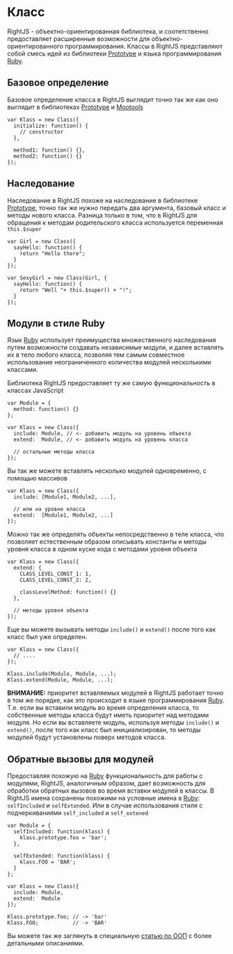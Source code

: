 # Класс
[Prototype]: http://prototypejs.org
[Mootools]:  http://mootools.net
[Ruby]:      http://www.ruby-lang.org

RightJS - объектно-ориентированная библиотека, и соотетственно
предоставляет расширенные возможности для объектно-ориентированного 
программирования. Классы в RightJS представляют собой смесь идей из
библиотеки [Prototype][] и языка программирования [Ruby][].


## Базовое определение

Базовое определение класса в RightJS выглядит точно так же как оно выглядит
в библиотеках [Prototype][] и [Mootools][]

    var Klass = new Class({
      initialize: function() {
        // constructor
      },
      
      method1: function() {},
      method2: function() {}
    });


## Наследование

Наследование в RightJS похоже на наследование в библиотеке [Prototype][],
точно так же нужно передать два аргумента, базовый класс и методы нового
класса. Разница только в том, что в RightJS для обращения к методам
родительского класса используется переменная `this.$super`

    var Girl = new Class({
      sayHello: function() {
        return "Hello there";
      }
    });
    
    var SexyGirl = new Class(Girl, {
      sayHello: function() {
        return "Well "+ this.$super() + "!";
      }
    });


## Модули в стиле Ruby

Язык [Ruby][] использует преимущества множественного наследования путем
возможности создавать независимые модули, и далее вставлять их в тело
любого класса, позволяя тем самым совместное использование неограниченного
количества модулей несколькими классами.

Библиотека RightJS предоставляет ту же самую функциональность в классах
JavaScript

    var Module = {
      method: function() {}
    };
    
    var Klass = new Class({
      include: Module, // <- добавить модуль на уровень объекта
      extend:  Module, // <- добавить модуль на уровень класса
      
      // остальные методы класса
    });

Вы так же можете вставлять несколько модулей одновременно, с помощью массивов

    var Klass = new Class({
      include: [Module1, Module2, ...],
      
      // или на уровне класса
      extend:  [Module1, Module2, ...]
    });

Можно так же определять объекты непосредственно в теле класса, что позволяет
естественным образом описывать константы и методы уровня класса в одном куске
кода с методами уровня объекта

    var Klass = new Class({
      extend: {
        CLASS_LEVEL_CONST_1: 1,
        CLASS_LEVEL_CONST_2: 2,
        
        classLevelMethod: function() {}
      },
      
      // методы уровня объекта
    });

Еще вы можете вызывать методы `include()` и `extend()` после того как
класс был уже определен.

    var Klass = new Class({
      // ....
    });
    
    Klass.include(Module, Module, ...);
    Klass.extend(Module, Module, ...);
    
__ВНИМАНИЕ:__ приоритет вставляемых модулей в RightJS работает точно в том же
порядке, как это происходит в языке программирования [Ruby][]. Т.е. если вы
вставили модуль во время определения класса, то собственные методы класса
будут иметь приоритет над методами модуля. Но если вы вставляете модуль,
используя методы `include()` и `extend()`, _после_ того как класс был 
инициализирован, то методы модулей будут установлены поверх методов класса.


## Обратные вызовы для модулей

Предоставляя похожую на [Ruby][] функциональность для работы с модулями,
RightJS, аналогичным образом, дает возможность для обработки обратных вызовов
во время вставки модулей в классы. В RightJS имена сохранены похожими на
условные имена в [Ruby][]: `selfIncluded` и `selfExtended`. Или в случае
использования стиля с подчеркиваниями `self_included` и `self_extened`

    var Module = {
      selfIncluded: function(klass) {
        klass.prototype.foo = 'bar';
      },
      
      selfExtended: function(klass) {
        klass.FOO = 'BAR';
      }
    };
    
    var Klass = new Class({
      include: Module,
      extend:  Module
    });
    
    Klass.prototype.foo; // -> 'bar'
    Klass.FOO;           // -> 'BAR'


Вы можете так же заглянуть в специальную
[статью по ООП](/tutorials/object-oriented-programming) с более детальными
описаниями.
